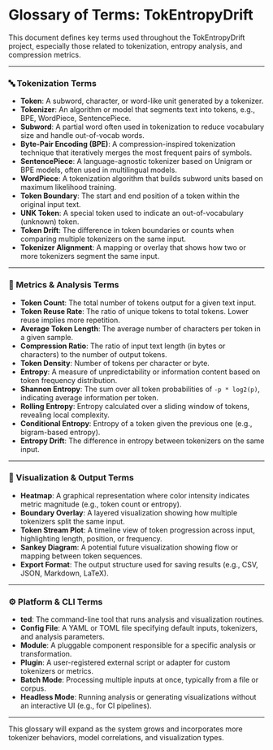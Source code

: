 # Glossary of Terms: TokEntropyDrift

This document defines key terms used throughout the TokEntropyDrift project, especially those related to tokenization, entropy analysis, and compression metrics.

---

### 🔤 Tokenization Terms

* **Token**: A subword, character, or word-like unit generated by a tokenizer.
* **Tokenizer**: An algorithm or model that segments text into tokens, e.g., BPE, WordPiece, SentencePiece.
* **Subword**: A partial word often used in tokenization to reduce vocabulary size and handle out-of-vocab words.
* **Byte-Pair Encoding (BPE)**: A compression-inspired tokenization technique that iteratively merges the most frequent pairs of symbols.
* **SentencePiece**: A language-agnostic tokenizer based on Unigram or BPE models, often used in multilingual models.
* **WordPiece**: A tokenization algorithm that builds subword units based on maximum likelihood training.
* **Token Boundary**: The start and end position of a token within the original input text.
* **UNK Token**: A special token used to indicate an out-of-vocabulary (unknown) token.
* **Token Drift**: The difference in token boundaries or counts when comparing multiple tokenizers on the same input.
* **Tokenizer Alignment**: A mapping or overlay that shows how two or more tokenizers segment the same input.

---

### 📏 Metrics & Analysis Terms

* **Token Count**: The total number of tokens output for a given text input.
* **Token Reuse Rate**: The ratio of unique tokens to total tokens. Lower reuse implies more repetition.
* **Average Token Length**: The average number of characters per token in a given sample.
* **Compression Ratio**: The ratio of input text length (in bytes or characters) to the number of output tokens.
* **Token Density**: Number of tokens per character or byte.
* **Entropy**: A measure of unpredictability or information content based on token frequency distribution.
* **Shannon Entropy**: The sum over all token probabilities of `-p * log2(p)`, indicating average information per token.
* **Rolling Entropy**: Entropy calculated over a sliding window of tokens, revealing local complexity.
* **Conditional Entropy**: Entropy of a token given the previous one (e.g., bigram-based entropy).
* **Entropy Drift**: The difference in entropy between tokenizers on the same input.

---

### 🧪 Visualization & Output Terms

* **Heatmap**: A graphical representation where color intensity indicates metric magnitude (e.g., token count or entropy).
* **Boundary Overlay**: A layered visualization showing how multiple tokenizers split the same input.
* **Token Stream Plot**: A timeline view of token progression across input, highlighting length, position, or frequency.
* **Sankey Diagram**: A potential future visualization showing flow or mapping between token sequences.
* **Export Format**: The output structure used for saving results (e.g., CSV, JSON, Markdown, LaTeX).

---

### ⚙️ Platform & CLI Terms

* **ted**: The command-line tool that runs analysis and visualization routines.
* **Config File**: A YAML or TOML file specifying default inputs, tokenizers, and analysis parameters.
* **Module**: A pluggable component responsible for a specific analysis or transformation.
* **Plugin**: A user-registered external script or adapter for custom tokenizers or metrics.
* **Batch Mode**: Processing multiple inputs at once, typically from a file or corpus.
* **Headless Mode**: Running analysis or generating visualizations without an interactive UI (e.g., for CI pipelines).

---

This glossary will expand as the system grows and incorporates more tokenizer behaviors, model correlations, and visualization types.

